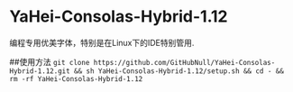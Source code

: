 # YaHei-Consolas-Hybrid-1.12
编程专用优美字体，特别是在Linux下的IDE特别管用.

##使用方法
```git clone https://github.com/GitHubNull/YaHei-Consolas-Hybrid-1.12.git && sh YaHei-Consolas-Hybrid-1.12/setup.sh && cd - && rm -rf YaHei-Consolas-Hybrid-1.12```
